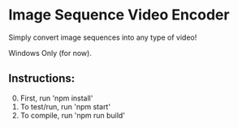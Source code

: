 # Image Sequence Video Encoder

Simply convert image sequences into any type of video!

Windows Only (for now).

Instructions:
---
0. First, run 'npm install'
1. To test/run, run 'npm start'
2. To compile, run 'npm run build'